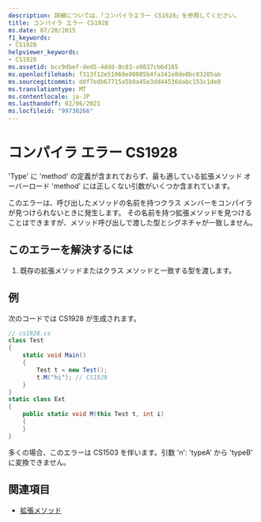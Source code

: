 ```yaml
---
description: 詳細については、「コンパイラエラー CS1928」を参照してください。
title: コンパイラ エラー CS1928
ms.date: 07/20/2015
f1_keywords:
- CS1928
helpviewer_keywords:
- CS1928
ms.assetid: bcc9dbef-ded5-4ddd-8c03-a9837cb6d165
ms.openlocfilehash: f313f12e51069e80085b4fa341e8de0bc83205ab
ms.sourcegitcommit: ddf7edb67715a5b9a45e3dd44536dabc153c1de0
ms.translationtype: MT
ms.contentlocale: ja-JP
ms.lasthandoff: 02/06/2021
ms.locfileid: "99730266"
---
```

# <a name="compiler-error-cs1928"></a>コンパイラ エラー CS1928

'Type' に 'method' の定義が含まれておらず、最も適している拡張メソッド オーバーロード 'method' には正しくない引数がいくつか含まれています。  
  
 このエラーは、呼び出したメソッドの名前を持つクラス メンバーをコンパイラが見つけられないときに発生します。 その名前を持つ拡張メソッドを見つけることはできますが、メソッド呼び出しで渡した型とシグネチャが一致しません。  
  
## <a name="to-correct-this-error"></a>このエラーを解決するには  
  
1. 既存の拡張メソッドまたはクラス メソッドと一致する型を渡します。  
  
## <a name="example"></a>例  

 次のコードでは CS1928 が生成されます。  
  
```csharp  
// cs1928.cs  
class Test  
{  
    static void Main()  
    {  
        Test t = new Test();  
        t.M("hi"); // CS1928  
    }  
}  
static class Ext  
{  
    public static void M(this Test t, int i)  
    {  
    }  
}  
```  
  
 多くの場合、このエラーは CS1503 を伴います。引数 'n': 'typeA' から 'typeB' に変換できません。  
  
## <a name="see-also"></a>関連項目

- [拡張メソッド](../programming-guide/classes-and-structs/extension-methods.md)

